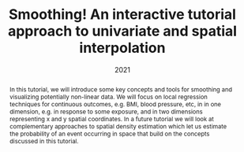 ---
title: "Smoothing! An interactive tutorial approach to univariate and spatial interpolation"
authors:
- admin
date: "2021"
# doi: "https://doi.org/10.1186/s12942-020-00256-8"

# Schedule page publish date (NOT publication's date).
publishDate: "2021-03-11T00:00:00Z"
menu:
  example:
    parent: Learning
    weight: 3
# Publication type.
# Legend: 0 = Uncategorized; 1 = Conference paper; 2 = Journal article;
# 3 = Preprint / Working Paper; 4 = Report; 5 = Book; 6 = Book section;
# 7 = Thesis; 8 = Patent
# publication_types: ["2"]

# Publication name and optional abbreviated publication name.
# publication: International Journal of Health Geographics
# publication_short: Int J Health Geogr

abstract: In this tutorial, we will introduce some key concepts and tools for smoothing and visualizing potentially non-linear data. We will focus on local regression techniques for continuous outcomes, e.g. BMI, blood pressure, etc, in in one dimension, e.g. in response to some exposure, and in two dimensions representing x and y spatial coordinates. In a future tutorial we will look at complementary approaches to spatial density estimation which let us estimate the probability of an event occurring in space that build on the concepts discussed in this tutorial.

# Summary. An optional shortened abstract.
# summary: Lorem ipsum dolor sit amet, consectetur adipiscing elit. Duis posuere tellus ac convallis placerat. Proin tincidunt magna sed ex sollicitudin condimentum.

tags:
- Tutorial
- Non-linear data
- Spatial Density

featured: false

links:
- name: Online Tutorial
  url: https://sph-umich.shinyapps.io/smoothing/
# url_pdf: 
# url_code: '#'
# url_dataset: '#'
# url_poster: '#'
# url_project: ''
# url_slides: 'zelner_cscs_seminar.pdf'
# url_source: '#'
# url_video: '#'

# Featured image
# To use, add an image named `featured.jpg/png` to your page's folder. 
# image:
#   caption: ''
#   focal_point: ""
#   preview_only: false

# Associated Projects (optional).
#   Associate this publication with one or more of your projects.
#   Simply enter your project's folder or file name without extension.
#   E.g. `internal-project` references `content/project/internal-project/index.md`.
#   Otherwise, set `projects: []`.
# projects: 

# Slides (optional).
#   Associate this publication with Markdown slides.
#   Simply enter your slide deck's filename without extension.
#   E.g. `slides: "example"` references `content/slides/example/index.md`.
#   Otherwise, set `slides: ""`.
# slides: "content/slides/zelner_2020_cscs_seminar/zelner_cscs_seminar"
---